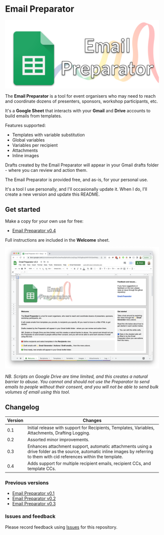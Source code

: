 # Email Preparator

![Email Preparator logo](images/email-preparator-logo.png)

The __Email Preparator__ is a tool for event organisers who may need to reach and coordinate dozens of presenters, sponsors, workshop participants, etc.

It's a __Google Sheet__ that interacts with your __Gmail__ and __Drive__ accounts to build emails from templates.

Features supported:

* Templates with variable substitution
* Global variables
* Variables per recipient
* Attachments
* Inline images

Drafts created by the Email Preparator will appear in your Gmail drafts folder - where you can review and action them.

The Email Preparator is provided free, and as-is, for your personal use.

It's a tool I use personally, and I'll occasionally update it. When I do, I'll create a new version and update this README.

## Get started

Make a copy for your own use for free:

* [Email Preparator v0.4](https://docs.google.com/spreadsheets/d/1gI-Qh_bYGj_kYiuQa1AKvILjeoWEAt8oXhwM3fRggZA/copy)

Full instructions are included in the __Welcome__ sheet.

![Email Preparator screenshot](screenshots/screenshot-welcome-0.3.png)

_NB. Scripts on Google Drive are time limited, and this creates a natural barrier to abuse. You cannot and should not use the Preparator to send emails to people without their consent, and you will not be able to send bulk volumes of email using this tool._

## Changelog

| Version  | Changes |
| ------------- | ------------- |
| 0.1 | Initial release with support for Recipients, Templates, Variables, Attachments, Drafting Logging. |
| 0.2 | Assorted minor improvements. |
| 0.3 | Enhances attachment support, automatic attachments using a drive folder as the source, automatic inline images by referring to them with cid references within the template. |
| 0.4 | Adds support for multiple recipient emails, recipient CCs, and template CCs. |

### Previous versions

* [Email Preparator v0.1](https://docs.google.com/spreadsheets/d/18v8caw4R5WscY6k8qZ73LuBmX0iTQ-jouKjcf9YRnVw/copy)
* [Email Preparator v0.2](https://docs.google.com/spreadsheets/d/1dRD1mYxWgdFJl4dIBJMKFa339auvbErk6XtT8qjlq0o/copy)
* [Email Preparator v0.3](https://docs.google.com/spreadsheets/d/1KEw2ewPawjfqHkz6ruUwjOsgu7tR2tgBoq04RiYEKi0/copy)


### Issues and feedback

Please record feedback using [Issues](https://github.com/instantiator/Email-Preparator/issues) for this repository.

